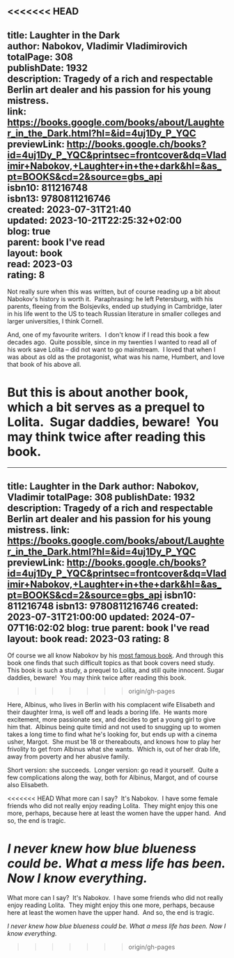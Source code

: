 <<<<<<< HEAD
---  
title: Laughter in the Dark  
author: Nabokov, Vladimir Vladimirovich  
totalPage: 308  
publishDate: 1932  
description: Tragedy of a rich and respectable Berlin art dealer and his passion for his young mistress.  
link: https://books.google.com/books/about/Laughter_in_the_Dark.html?hl=&id=4uj1Dy_P_YQC  
previewLink: http://books.google.ch/books?id=4uj1Dy_P_YQC&printsec=frontcover&dq=Vladimir+Nabokov,+Laughter+in+the+dark&hl=&as_pt=BOOKS&cd=2&source=gbs_api  
isbn10: 811216748  
isbn13: 9780811216746  
created: 2023-07-31T21:40  
updated: 2023-10-21T22:25:32+02:00  
blog: true  
parent: book I've read  
layout: book  
read: 2023-03  
rating: 8  
---  
  
Not really sure when this was written, but of course reading up a bit about Nabokov's history is worth it.  Paraphrasing: he left Petersburg, with his parents, fleeing from the Bolsjeviks, ended up studying in Cambridge, later in his life went to the US to teach Russian literature in smaller colleges and larger universities, I think Cornell.  
  
And, one of my favourite writers.  I don't know if I read this book a few decades ago.  Quite possible, since in my twenties I wanted to read all of his work save Lolita – did not want to go mainstream.  I loved that when I was about as old as the protagonist, what was his name, Humbert, and love that book of his above all.  
  
But this is about another book, which a bit serves as a prequel to Lolita.  Sugar daddies, beware!  You may think twice after reading this book.  
=======
---
title: Laughter in the Dark
author: Nabokov, Vladimir
totalPage: 308
publishDate: 1932
description: Tragedy of a rich and respectable Berlin art dealer and his passion for his young mistress.
link: https://books.google.com/books/about/Laughter_in_the_Dark.html?hl=&id=4uj1Dy_P_YQC
previewLink: http://books.google.ch/books?id=4uj1Dy_P_YQC&printsec=frontcover&dq=Vladimir+Nabokov,+Laughter+in+the+dark&hl=&as_pt=BOOKS&cd=2&source=gbs_api
isbn10: 811216748
isbn13: 9780811216746
created: 2023-07-31T21:00:00
updated: 2024-07-07T16:02:02
blog: true
parent: book I've read
layout: book
read: 2023-03
rating: 8
---
  
Of course we all know Nabokov by his [most famous book](./Vladimir%20Nabokov,%20Lolita.md). And through this book one finds that such difficult topics as that book covers need study. This book is such a study, a prequel to Lolita, and still quite innocent. Sugar daddies, beware!  You may think twice after reading this book.  
>>>>>>> origin/gh-pages
  
Here, Albinus, who lives in Berlin with his complacent wife Elisabeth and their daughter Irma, is well off and leads a boring life.  He wants more excitement, more passionate sex, and decides to get a young girl to give him that.  Albinus being quite timid and not used to snugging up to women takes a long time to find what he's looking for, but ends up with a cinema usher, Margot.  She must be 18 or thereabouts, and knows how to play her frivolity to get from Albinus what she wants.  Which is, out of her drab life, away from poverty and her abusive family.  
  
Short version: she succeeds.  Longer version: go read it yourself.  Quite a few complications along the way, both for Albinus, Margot, and of course also Elisabeth.  
  
<<<<<<< HEAD
What more can I say?  It's Nabokov.  I have some female friends who did not really enjoy reading Lolita.  They might enjoy this one more, perhaps, because here at least the women have the upper hand.  And so, the end is tragic.  
  
_I never knew how blue blueness could be. What a mess life has been. Now I know everything._
=======
What more can I say?  It's Nabokov.  I have some friends who did not really enjoy reading Lolita.  They might enjoy this one more, perhaps, because here at least the women have the upper hand.  And so, the end is tragic.  
  
_I never knew how blue blueness could be. What a mess life has been. Now I know everything._  
>>>>>>> origin/gh-pages
